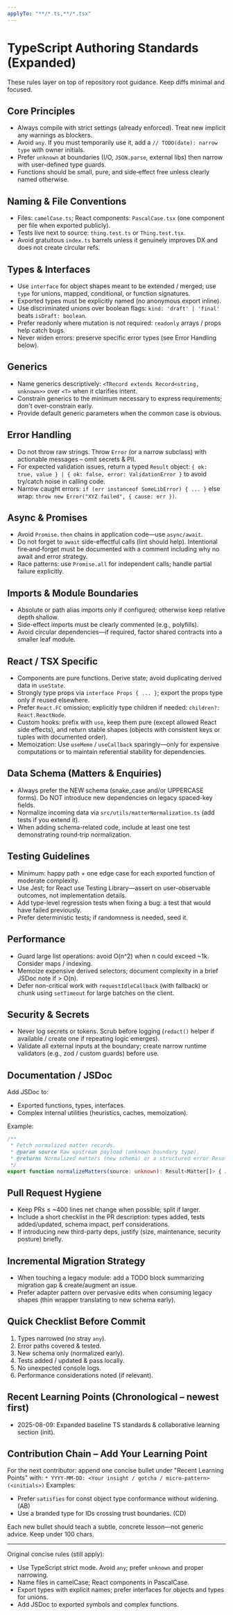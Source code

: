 ```yaml
---
applyTo: "**/*.ts,**/*.tsx"
---
```


# TypeScript Authoring Standards (Expanded)

These rules layer on top of repository root guidance. Keep diffs minimal and focused.

## Core Principles
* Always compile with strict settings (already enforced). Treat new implicit any warnings as blockers.
* Avoid `any`. If you must temporarily use it, add a `// TODO(date): narrow type` with owner initials.
* Prefer `unknown` at boundaries (I/O, `JSON.parse`, external libs) then narrow with user-defined type guards.
* Functions should be small, pure, and side‑effect free unless clearly named otherwise.

## Naming & File Conventions
* Files: `camelCase.ts`; React components: `PascalCase.tsx` (one component per file when exported publicly).
* Tests live next to source: `thing.test.ts` or `Thing.test.tsx`.
* Avoid gratuitous `index.ts` barrels unless it genuinely improves DX and does not create circular refs.

## Types & Interfaces
* Use `interface` for object shapes meant to be extended / merged; use `type` for unions, mapped, conditional, or function signatures.
* Exported types must be explicitly named (no anonymous export inline).
* Use discriminated unions over boolean flags: `kind: 'draft' | 'final'` beats `isDraft: boolean`.
* Prefer readonly where mutation is not required: `readonly` arrays / props help catch bugs.
* Never widen errors: preserve specific error types (see Error Handling below).

## Generics
* Name generics descriptively: `<TRecord extends Record<string, unknown>>` over `<T>` when it clarifies intent.
* Constrain generics to the minimum necessary to express requirements; don't over-constrain early.
* Provide default generic parameters when the common case is obvious.

## Error Handling
* Do not throw raw strings. Throw `Error` (or a narrow subclass) with actionable messages – omit secrets & PII.
* For expected validation issues, return a typed `Result` object: `{ ok: true, value } | { ok: false, error: ValidationError }` to avoid try/catch noise in calling code.
* Narrow caught errors: `if (err instanceof SomeLibError) { ... }` else wrap: `throw new Error("XYZ failed", { cause: err })`.

## Async & Promises
* Avoid `Promise.then` chains in application code—use `async/await`.
* Do not forget to `await` side-effectful calls (lint should help). Intentional fire‑and‑forget must be documented with a comment including why no await and error strategy.
* Race patterns: use `Promise.all` for independent calls; handle partial failure explicitly.

## Imports & Module Boundaries
* Absolute or path alias imports only if configured; otherwise keep relative depth shallow.
* Side-effect imports must be clearly commented (e.g., polyfills).
* Avoid circular dependencies—if required, factor shared contracts into a smaller leaf module.

## React / TSX Specific
* Components are pure functions. Derive state; avoid duplicating derived data in `useState`.
* Strongly type props via `interface Props { ... }`; export the props type only if reused elsewhere.
* Prefer `React.FC` omission; explicitly type children if needed: `children?: React.ReactNode`.
* Custom hooks: prefix with `use`, keep them pure (except allowed React side effects), and return stable shapes (objects with consistent keys or tuples with documented order).
* Memoization: Use `useMemo` / `useCallback` sparingly—only for expensive computations or to maintain referential stability for dependencies.

## Data Schema (Matters & Enquiries)
* Always prefer the NEW schema (snake_case and/or UPPERCASE forms). Do NOT introduce new dependencies on legacy spaced-key fields.
* Normalize incoming data via `src/utils/matterNormalization.ts` (add tests if you extend it).
* When adding schema-related code, include at least one test demonstrating round‑trip normalization.

## Testing Guidelines
* Minimum: happy path + one edge case for each exported function of moderate complexity.
* Use Jest; for React use Testing Library—assert on user-observable outcomes, not implementation details.
* Add type-level regression tests when fixing a bug: a test that would have failed previously.
* Prefer deterministic tests; if randomness is needed, seed it.

## Performance
* Guard large list operations: avoid O(n^2) when n could exceed ~1k. Consider maps / indexing.
* Memoize expensive derived selectors; document complexity in a brief JSDoc note if > O(n).
* Defer non-critical work with `requestIdleCallback` (with fallback) or chunk using `setTimeout` for large batches on the client.

## Security & Secrets
* Never log secrets or tokens. Scrub before logging (`redact()` helper if available / create one if repeating logic emerges).
* Validate all external inputs at the boundary; create narrow runtime validators (e.g., zod / custom guards) before use.

## Documentation / JSDoc
Add JSDoc to:
* Exported functions, types, interfaces.
* Complex internal utilities (heuristics, caches, memoization). 

Example:
```ts
/**
 * Fetch normalized matter records.
 * @param source Raw upstream payload (unknown boundary type).
 * @returns Normalized matters (new schema) or a structured error Result.
 */
export function normalizeMatters(source: unknown): Result<Matter[]> { /* ... */ }
```

## Pull Request Hygiene
* Keep PRs ≤ ~400 lines net change when possible; split if larger.
* Include a short checklist in the PR description: types added, tests added/updated, schema impact, perf considerations.
* If introducing new third-party deps, justify (size, maintenance, security posture) briefly.

## Incremental Migration Strategy
* When touching a legacy module: add a TODO block summarizing migration gap & create/augment an issue.
* Prefer adapter pattern over pervasive edits when consuming legacy shapes (thin wrapper translating to new schema early).

## Quick Checklist Before Commit
1. Types narrowed (no stray `any`).
2. Error paths covered & tested.
3. New schema only (normalized early).
4. Tests added / updated & pass locally.
5. No unexpected console logs.
6. Performance considerations noted (if relevant).

## Recent Learning Points (Chronological – newest first)
* 2025-08-09: Expanded baseline TS standards & collaborative learning section (init).

## Contribution Chain – Add Your Learning Point
For the next contributor: append one concise bullet under "Recent Learning Points" with:
`* YYYY-MM-DD: <Your insight / gotcha / micro-pattern> (<initials>)`
Examples:
* Prefer `satisfies` for const object type conformance without widening. (AB)
* Use a branded type for IDs crossing trust boundaries. (CD)

Each new bullet should teach a subtle, concrete lesson—not generic advice. Keep under 100 chars.

---
Original concise rules (still apply):
* Use TypeScript strict mode. Avoid `any`; prefer `unknown` and proper narrowing.
* Name files in camelCase; React components in PascalCase.
* Export types with explicit names; prefer interfaces for objects and types for unions.
* Add JSDoc to exported symbols and complex functions.
